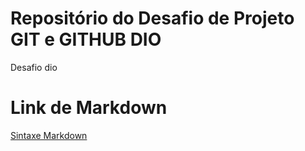 # Repositório do Desafio de Projeto GIT e GITHUB DIO
Desafio dio
# Link de Markdown
[Sintaxe Markdown](https://www.markdownguide.org/basic-syntax/)

